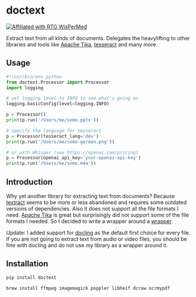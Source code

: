 # doctext

[![Affiliated with RTG WisPerMed](https://img.shields.io/badge/Affiliated-RTG%202535%20WisPerMed-blue)](https://wispermed.org/)

Extract text from all kinds of documents.
Delegates the heavylifting to other libraries and tools like [Apache Tika](https://tika.apache.org/), [tesseract](https://github.com/tesseract-ocr/tesseract) and many more.

## Usage
    
 ```python
#!/usr/bin/env python
from doctext.Processor import Processor
import logging

# set logging level to INFO to see what's going on
logging.basicConfig(level=logging.INFO)

p = Processor()
print(p.run('/Users/me/some.pptx'))

# specify the language for tesseract
p = Processor(tesseract_lang='deu')
print(p.run('/Users/me/some-german.png'))

# or with Whisper (see https://openai.com/pricing)
p = Processor(openai_api_key='your-openai-api-key')
print(p.run('/Users/me/some.m4a'))
```

## Introduction

Why yet another library for extracting text from documents?
Because [textract](https://github.com/deanmalmgren/textract) seems to be more or less abandoned and requires some outdated versions of dependencies. Also it does not support all the file formats I need. [Apache Tika](https://tika.apache.org/) is great but surprisingly did not support some of the file formats I needed. So I decided to write a wrapper around a [wrapper](https://github.com/chrismattmann/tika-python).

Update: I added support for [docling](https://github.com/DS4SD/docling) as the default first choice for every file. If you are not going to extract text from audio or video files, you should be fine with docling and do not use my library as a wrapper around it. 

## Installation

```bash
pip install doctext
```

```bash
brew install ffmpeg imagemagick poppler libheif dcraw ocrmypdf
```
